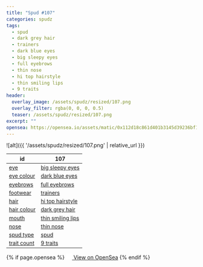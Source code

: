 ```yaml
---
title: "Spud #107"
categories: spudz
tags:
  - spud
  - dark grey hair
  - trainers
  - dark blue eyes
  - big sleepy eyes
  - full eyebrows
  - thin nose
  - hi top hairstyle
  - thin smiling lips
  - 9 traits
header:
  overlay_image: /assets/spudz/resized/107.png
  overlay_filter: rgba(0, 0, 0, 0.5)
  teaser: /assets/spudz/resized/107.png
excerpt: ""
opensea: https://opensea.io/assets/matic/0x112d18c861d401b3145d39236bf149f01e18beed/107
---
```

![alt]({{ '/assets/spudz/resized/107.png' | relative_url }})

| id | 107 |
|-|-|
| <a href="/traits/eye/#trait-type">eye</a> | <a href="/traits/eye/big-sleepy-eyes/1/#trait">big sleepy eyes</a> |
| <a href="/traits/eye-colour/#trait-type">eye colour</a> | <a href="/traits/eye-colour/dark-blue-eyes/1/#trait">dark blue eyes</a> |
| <a href="/traits/eyebrows/#trait-type">eyebrows</a> | <a href="/traits/eyebrows/full-eyebrows/1/#trait">full eyebrows</a> |
| <a href="/traits/footwear/#trait-type">footwear</a> | <a href="/traits/footwear/trainers/1/#trait">trainers</a> |
| <a href="/traits/hair/#trait-type">hair</a> | <a href="/traits/hair/hi-top-hairstyle/1/#trait">hi top hairstyle</a> |
| <a href="/traits/hair-colour/#trait-type">hair colour</a> | <a href="/traits/hair-colour/dark-grey-hair/1/#trait">dark grey hair</a> |
| <a href="/traits/mouth/#trait-type">mouth</a> | <a href="/traits/mouth/thin-smiling-lips/1/#trait">thin smiling lips</a> |
| <a href="/traits/nose/#trait-type">nose</a> | <a href="/traits/nose/thin-nose/1/#trait">thin nose</a> |
| <a href="/traits/spud-type/#trait-type">spud type</a> | <a href="/traits/spud-type/spud/1/#trait">spud</a> |
| <a href="/traits/trait-count/#trait-type">trait count</a> | <a href="/traits/trait-count/9-traits/1/#trait">9 traits</a> |

{% if page.opensea %}
<a href="{{page.opensea}}" class="btn btn--info" onclick="window.open(this.href, '_blank'); return false;"><img src="/assets/images/opensea.svg" width="16px"><span>  View on OpenSea</span></a>
{% endif %}
